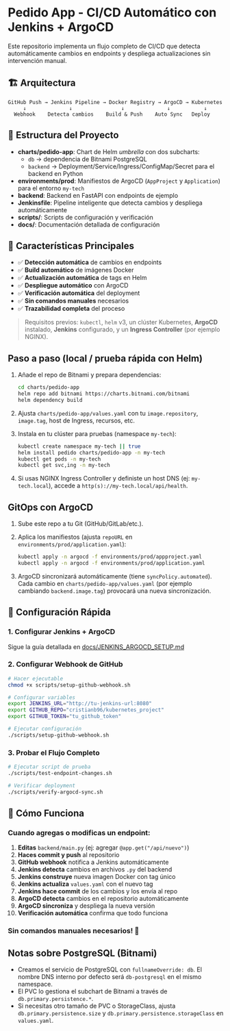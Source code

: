 # Pedido App - CI/CD Automático con Jenkins + ArgoCD

Este repositorio implementa un flujo completo de CI/CD que detecta automáticamente cambios en endpoints y despliega actualizaciones sin intervención manual.

## 🏗️ Arquitectura

```
GitHub Push → Jenkins Pipeline → Docker Registry → ArgoCD → Kubernetes
     ↓              ↓                ↓              ↓           ↓
  Webhook    Detecta cambios    Build & Push    Auto Sync   Deploy
```

## 📁 Estructura del Proyecto

- **charts/pedido-app**: Chart de Helm _umbrella_ con dos subcharts:
  - `db` → dependencia de Bitnami PostgreSQL
  - `backend` → Deployment/Service/Ingress/ConfigMap/Secret para el backend en Python
- **environments/prod**: Manifiestos de ArgoCD (`AppProject` y `Application`) para el entorno `my-tech`
- **backend**: Backend en FastAPI con endpoints de ejemplo
- **Jenkinsfile**: Pipeline inteligente que detecta cambios y despliega automáticamente
- **scripts/**: Scripts de configuración y verificación
- **docs/**: Documentación detallada de configuración

## 🚀 Características Principales

- ✅ **Detección automática** de cambios en endpoints
- ✅ **Build automático** de imágenes Docker
- ✅ **Actualización automática** de tags en Helm
- ✅ **Despliegue automático** con ArgoCD
- ✅ **Verificación automática** del deployment
- ✅ **Sin comandos manuales** necesarios
- ✅ **Trazabilidad completa** del proceso

> Requisitos previos: `kubectl`, `helm` v3, un clúster Kubernetes, **ArgoCD** instalado, **Jenkins** configurado, y un **Ingress Controller** (por ejemplo NGINX).

## Paso a paso (local / prueba rápida con Helm)

1. Añade el repo de Bitnami y prepara dependencias:

   ```bash
   cd charts/pedido-app
   helm repo add bitnami https://charts.bitnami.com/bitnami
   helm dependency build
   ```

2. Ajusta `charts/pedido-app/values.yaml` con tu `image.repository`, `image.tag`, host de Ingress, recursos, etc.

3. Instala en tu clúster para pruebas (namespace `my-tech`):

   ```bash
   kubectl create namespace my-tech || true
   helm install pedido charts/pedido-app -n my-tech
   kubectl get pods -n my-tech
   kubectl get svc,ing -n my-tech
   ```

4. Si usas NGINX Ingress Controller y definiste un host DNS (ej: `my-tech.local`), accede a `http(s)://my-tech.local/api/health`.

## GitOps con ArgoCD

1. Sube este repo a tu Git (GitHub/GitLab/etc.).

2. Aplica los manifiestos (ajusta `repoURL` en `environments/prod/application.yaml`):

   ```bash
   kubectl apply -n argocd -f environments/prod/appproject.yaml
   kubectl apply -n argocd -f environments/prod/application.yaml
   ```

3. ArgoCD sincronizará automáticamente (tiene `syncPolicy.automated`). Cada cambio en `charts/pedido-app/values.yaml` (por ejemplo cambiando `backend.image.tag`) provocará una nueva sincronización.

## 🔧 Configuración Rápida

### 1. Configurar Jenkins + ArgoCD

Sigue la guía detallada en [docs/JENKINS_ARGOCD_SETUP.md](docs/JENKINS_ARGOCD_SETUP.md)

### 2. Configurar Webhook de GitHub

```bash
# Hacer ejecutable
chmod +x scripts/setup-github-webhook.sh

# Configurar variables
export JENKINS_URL="http://tu-jenkins-url:8080"
export GITHUB_REPO="cristianb96/kubernetes_project"
export GITHUB_TOKEN="tu_github_token"

# Ejecutar configuración
./scripts/setup-github-webhook.sh
```

### 3. Probar el Flujo Completo

```bash
# Ejecutar script de prueba
./scripts/test-endpoint-changes.sh

# Verificar deployment
./scripts/verify-argocd-sync.sh
```

## 🧪 Cómo Funciona

### Cuando agregas o modificas un endpoint:

1. **Editas** `backend/main.py` (ej: agregar `@app.get("/api/nuevo")`)
2. **Haces commit y push** al repositorio
3. **GitHub webhook** notifica a Jenkins automáticamente
4. **Jenkins detecta** cambios en archivos `.py` del backend
5. **Jenkins construye** nueva imagen Docker con tag único
6. **Jenkins actualiza** `values.yaml` con el nuevo tag
7. **Jenkins hace commit** de los cambios y los envía al repo
8. **ArgoCD detecta** cambios en el repositorio automáticamente
9. **ArgoCD sincroniza** y despliega la nueva versión
10. **Verificación automática** confirma que todo funciona

### Sin comandos manuales necesarios! 🎉

## Notas sobre PostgreSQL (Bitnami)

- Creamos el servicio de PostgreSQL con `fullnameOverride: db`. El nombre DNS interno por defecto será `db-postgresql` en el mismo namespace.
- El PVC lo gestiona el subchart de Bitnami a través de `db.primary.persistence.*`.
- Si necesitas otro tamaño de PVC o StorageClass, ajusta `db.primary.persistence.size` y `db.primary.persistence.storageClass` en `values.yaml`.

